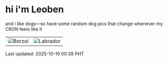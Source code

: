 # hi i'm Leoben

and i like dogs—so have some random dog pics that change whenever my CRON feels like it

|  |  |
|--------|----------|
| ![Borzoi](https://random-dog-vercel.vercel.app/api/random-borzoi?v=1760805505) | ![Labrador](https://random-dog-vercel.vercel.app/api/random-labrador?v=1760805505) |

Last updated: 2025-10-19 00:38 PHT
